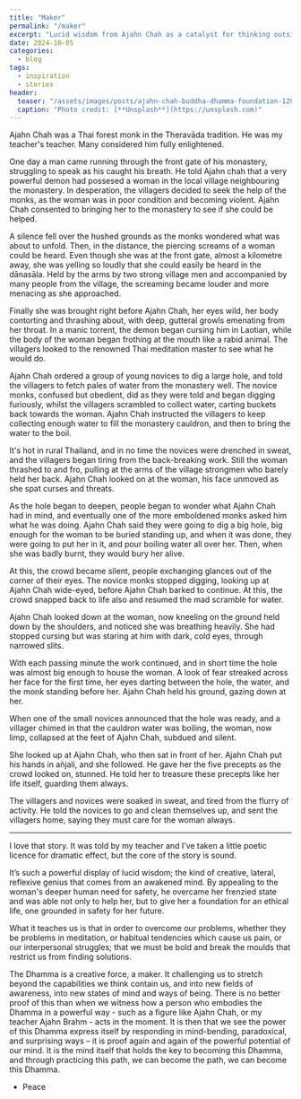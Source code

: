 ```yaml
---
title: "Maker"
permalink: "/maker"
excerpt: "Lucid wisdom from Ajahn Chah as a catalyst for thinking outside the box."
date: 2024-10-05  
categories:
  - blog 
tags: 
  - inspiration 
  - stories
header:
  teaser: "/assets/images/posts/ajahn-chah-buddha-dhamma-foundation-1280.jpg"
  caption: "Photo credit: [**Unsplash**](https://unsplash.com)"
---
```


Ajahn Chah was a Thai forest monk in the Theravāda tradition. He was my teacher's teacher. Many considered him fully enlightened.

One day a man came running through the front gate of his monastery, struggling to speak as his caught his breath. He told Ajahn chah that a very powerful demon had possesed a woman in the local village neighbouring the monastery. In desperation, the villagers decided to seek the help of the monks, as the woman was in poor condition and becoming violent. Ajahn Chah consented to bringing her to the monastery to see if she could be helped.

A silence fell over the hushed grounds as the monks wondered what was about to unfold. Then, in the distance, the piercing screams of a woman could be heard. Even though she was at the front gate, almost a kilometre away, she was yelling so loudly that she could easily be heard in the dānasāla. Held by the arms by two strong village men and accompanied by many people from the village, the screaming became louder and more menacing as she approached. 

Finally she was brought right before Ajahn Chah, her eyes wild, her body contorting and thrashing about, with deep, gutteral growls emenating from her throat. In a manic torrent, the demon began cursing him in Laotian, while the body of the woman began frothing at the mouth like a rabid animal. The villagers looked to the renowned Thai meditation master to see what he would do. 

Ajahn Chah ordered a group of young novices to dig a large hole, and told the villagers to fetch pales of water from the monastery well. The novice monks, confused but obedient, did as they were told and began digging furiously, whilst the villagers scrambled to collect water, carting buckets back towards the woman. Ajahn Chah instructed the villagers to keep collecting enough water to fill the monastery cauldron, and then to bring the water to the boil. 

It's hot in rural Thailand, and in no time the novices were drenched in sweat, and the villagers began tiring from the back-breaking work. Still the woman thrashed to and fro, pulling at the arms of the village strongmen who barely held her back. Ajahn Chah looked on at the woman, his face unmoved as she spat curses and threats. 

As the hole began to deepen, people began to wonder what Ajahn Chah had in mind, and eventually one of the more emboldened monks asked him what he was doing. Ajahn Chah said they were going to dig a big hole, big enough for the woman to be buried standing up, and when it was done, they were going to put her in it, and pour boiling water all over her. Then, when she was badly burnt, they would bury her alive.

At this, the crowd became silent, people exchanging glances out of the corner of their eyes. The novice monks stopped digging, looking up at Ajahn Chah wide-eyed, before Ajahn Chah barked to continue. At this, the crowd snapped back to life also and resumed the mad scramble for water. 

Ajahn Chah looked down at the woman, now kneeling on the ground held down by the shoulders, and noticed she was breathing heavily. She had stopped cursing but was staring at him with dark, cold eyes, through narrowed slits. 

With each passing minute the work continued, and in short time the hole was almost big enough to house the woman. A look of fear streaked across her face for the first time, her eyes darting between the hole, the water, and the monk standing before her. Ajahn Chah held his ground, gazing down at her. 

When one of the small novices announced that the hole was ready, and a villager chimed in that the cauldron water was boiling, the woman, now limp, collapsed at the feet of Ajahn Chah, subdued and silent. 

She looked up at Ajahn Chah, who then sat in front of her. Ajahn Chah put his hands in añjali, and she followed. He gave her the five precepts as the crowd looked on, stunned. He told her to treasure these precepts like her life itself, guarding them always. 

The villagers and novices were soaked in sweat, and tired from the flurry of activity. He told the novices to go and clean themselves up, and sent the villagers home, saying they must care for the woman always. 

---

I love that story. It was told by my teacher and I’ve taken a little poetic licence for dramatic effect, but the core of the story is sound. 

It’s such a powerful display of lucid wisdom; the kind of creative, lateral, reflexive genius that comes from an awakened mind. By appealing to the woman's deeper human need for safety, he overcame her frenzied state and was able not only to help her, but to give her a foundation for an ethical life, one grounded in safety for her future. 

What it teaches us is that in order to overcome our problems, whether they be problems in meditation, or habitual tendencies which cause us pain, or our interpersonal struggles; that we must be bold and break the moulds that restrict us from finding solutions. 

The Dhamma is a creative force, a maker. It challenging us to stretch beyond the capabilities we think contain us, and into new fields of awareness, into new states of mind and ways of being. There is no better proof of this than when we witness how a person who embodies the Dhamma in a powerful way - such as a figure like Ajahn Chah, or my teacher Ajahn Brahm - acts in the moment. It is then that we see the power of this Dhamma express itself by responding in mind-bending, paradoxical, and surprising ways – it is proof again and again of the powerful potential of our mind. It is the mind itself that holds the key to becoming this Dhamma, and through practicing this path, we can become the path, we can become this Dhamma. 

- Peace





